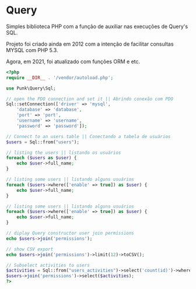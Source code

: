 # Query

Simples biblioteca PHP com a função de auxiliar nas execuções de Query's SQL.

Projeto foi criado ainda em 2012 com a intenção de facilitar consultas MYSQL com PHP 5.3. 

Agora, em 2021, foi atualizado com funções ORM e etc.

```php
<?php
require __DIR__ . '/vendor/autoload.php';

use Punk\Query\Sql;

// open the PDO connection and set it || Abrindo conexão com PDO
Sql::setConnection(['driver' => 'mysql',
    'database' => 'database',
    'port' => 'port',
    'username' => 'username',
    'password' => 'password']);

// Connect to an users table || Conectando a tabela de usuários
$users = Sql::from("users");

// listing the users || listando os usuários
foreach ($users as $user) {
    echo $user->full_name;
}

// listing some users || listando alguns usuários
foreach ($users->where(['enable' => true]) as $user) {
    echo $user->full_name;
}

// listing some users || listando alguns usuários
foreach ($users->where(['enable' => true]) as $user) {
    echo $user->full_name;
}

// diplay Query constructor user join permissions
echo $users->join('permissions');

// show CSV export
echo $users->join('permissions')->limit(12)->toCSV();

// Subselect activities to users
$activities = Sql::from("users_activities")->select('count(id)')->where(['user_id', 'id']);
$users->join('permissions')->select($activities);
?>
```

